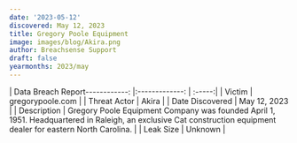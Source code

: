 ```yaml
---
date: '2023-05-12'
discovered: May 12, 2023
title: Gregory Poole Equipment
image: images/blog/Akira.png
author: Breachsense Support
draft: false
yearmonths: 2023/may
---
```


| Data Breach Report------------:     |:-------------:    | :-----:|
| Victim      | gregorypoole.com      | 
| Threat Actor      | Akira      | 
| Date Discovered      | May 12, 2023      | 
| Description      | Gregory Poole Equipment Company was founded April 1, 1951. Headquartered in Raleigh, an exclusive Cat construction equipment dealer for eastern North Carolina.      | 
| Leak Size      | Unknown      | 

